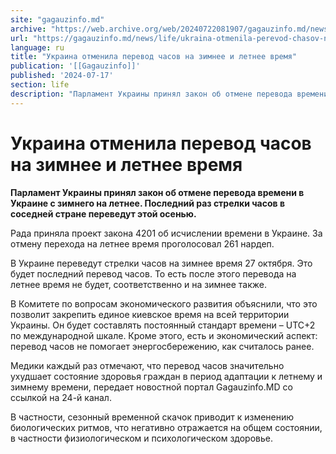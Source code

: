 ```yaml
---
site: "gagauzinfo.md"
archive: "https://web.archive.org/web/20240722081907/gagauzinfo.md/news/life/ukraina-otmenila-perevod-chasov-na-zimnee-i-letnee-vremya"
url: "https://gagauzinfo.md/news/life/ukraina-otmenila-perevod-chasov-na-zimnee-i-letnee-vremya"
language: ru
title: "Украина отменила перевод часов на зимнее и летнее время"
publication: '[[Gagauzinfo]]'
published: '2024-07-17'
section: life
description: "Парламент Украины принял закон об отмене перевода времени в Украине с зимнего на летнее. Последний раз стрелки часов в соседней стране переведут этой осенью."
---
```


# Украина отменила перевод часов на зимнее и летнее время

**Парламент Украины принял закон об отмене перевода времени в Украине с зимнего на летнее. Последний раз стрелки часов в соседней стране переведут этой осенью.**

Рада приняла проект закона 4201 об исчислении времени в Украине. За отмену перехода на летнее время проголосовал 261 нардеп.

В Украине переведут стрелки часов на зимнее время 27 октября. Это будет последний перевод часов. То есть после этого перевода на летнее время не будет, соответственно и на зимнее также.

В Комитете по вопросам экономического развития объяснили, что это позволит закрепить единое киевское время на всей территории Украины. Он будет составлять постоянный стандарт времени – UTC+2 по международной шкале. Кроме этого, есть и экономический аспект: перевод часов не помогает энергосбережению, как считалось ранее.

Медики каждый раз отмечают, что перевод часов значительно ухудшает состояние здоровья граждан в период адаптации к летнему и зимнему времени, передает новостной портал Gagauzinfo.MD со ссылкой на 24-й канал.

В частности, сезонный временной скачок приводит к изменению биологических ритмов, что негативно отражается на общем состоянии, в частности физиологическом и психологическом здоровье.